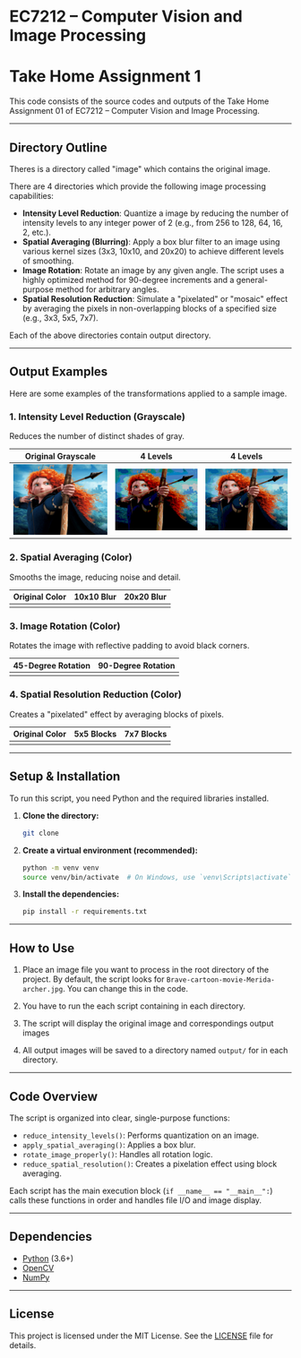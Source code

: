 # EC7212 – Computer Vision and Image Processing  
# Take Home Assignment 1

This code consists of the source codes and outputs of the Take Home Assignment 01 of EC7212 – Computer Vision and Image Processing.

---

## Directory Outline

Theres is a directory called "image" which contains the original image.

There are 4 directories which provide the following image processing capabilities:

* **Intensity Level Reduction**: Quantize a image by reducing the number of intensity levels to any integer power of 2 (e.g., from 256 to 128, 64, 16, 2, etc.).
* **Spatial Averaging (Blurring)**: Apply a box blur filter to an image using various kernel sizes (3x3, 10x10, and 20x20) to achieve different levels of smoothing.
* **Image Rotation**: Rotate an image by any given angle. The script uses a highly optimized method for 90-degree increments and a general-purpose method for arbitrary angles.
* **Spatial Resolution Reduction**: Simulate a "pixelated" or "mosaic" effect by averaging the pixels in non-overlapping blocks of a specified size (e.g., 3x3, 5x5, 7x7).

Each of the above directories contain output directory.

---

## Output Examples

Here are some examples of the transformations applied to a sample image.

### 1. Intensity Level Reduction (Grayscale)
Reduces the number of distinct shades of gray.

| Original Grayscale | 4 Levels | 4 Levels |
| :---: | :---: | :---: |
| ![Original Image](https://github.com/IyenshiAUT/Take-Home-Assginment-1-Computer-Vision-and-Image-Processing/blob/main/image/Brave-cartoon-movie-Merida-archer.jpg) |![Reduced to 4](https://github.com/IyenshiAUT/Take-Home-Assginment-1-Computer-Vision-and-Image-Processing/blob/main/1%20Intensity%20Reduction/output/intensity_reduced_to_4_levels_color_image.png) | ![Reduced to 8](https://github.com/IyenshiAUT/Take-Home-Assginment-1-Computer-Vision-and-Image-Processing/blob/main/1%20Intensity%20Reduction/output/intensity_reduced_to_8_levels_color_image.png) |

### 2. Spatial Averaging (Color)
Smooths the image, reducing noise and detail.

| Original Color | 10x10 Blur | 20x20 Blur |
| :---: | :---: | :---: |
| | |  |


### 3. Image Rotation (Color)
Rotates the image with reflective padding to avoid black corners.

| 45-Degree Rotation | 90-Degree Rotation |
| :---: | :---: |
|  |  |


### 4. Spatial Resolution Reduction (Color)
Creates a "pixelated" effect by averaging blocks of pixels.

| Original Color | 5x5 Blocks | 7x7 Blocks |
| :---: | :---: | :---: |
|  |  |  |

---

## Setup & Installation

To run this script, you need Python and the required libraries installed.

1.  **Clone the directory:**
    ```bash
    git clone 
    ```

2.  **Create a virtual environment (recommended):**
    ```bash
    python -m venv venv
    source venv/bin/activate  # On Windows, use `venv\Scripts\activate`
    ```

3.  **Install the dependencies:**
    ```bash
    pip install -r requirements.txt
    ```

---

## How to Use

1.  Place an image file you want to process in the root directory of the project. By default, the script looks for `Brave-cartoon-movie-Merida-archer.jpg`. You can change this in the code.

2.  You have to run the each script containing in each directory.

3.  The script will display the original image and correspondings output images

4.  All output images will be saved to a  directory named `output/` for in each directory.

---

## Code Overview

The script is organized into clear, single-purpose functions:

* `reduce_intensity_levels()`: Performs quantization on an image.
* `apply_spatial_averaging()`: Applies a box blur.
* `rotate_image_properly()`: Handles all rotation logic.
* `reduce_spatial_resolution()`: Creates a pixelation effect using block averaging.

Each script has the main execution block (`if __name__ == "__main__":`) calls these functions in order and handles file I/O and image display.

---

## Dependencies

* [Python](https://www.python.org/) (3.6+)
* [OpenCV](https://pypi.org/project/opencv-python/)
* [NumPy](https://pypi.org/project/numpy/)

---

## License

This project is licensed under the MIT License. See the [LICENSE](LICENSE.md) file for details.

